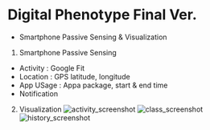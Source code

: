 # Digital Phenotype Final Ver.
- Smartphone Passive Sensing & Visualization
1. Smartphone Passive Sensing
  - Activity : Google Fit
  - Location : GPS latitude, longitude
  - App USage : Appa package, start & end time
  - Notification
  
2. Visualization
![activity_screenshot](https://user-images.githubusercontent.com/25919167/74100521-679ebd00-4b73-11ea-9726-b9bd32c2fb75.jpeg)
![class_screenshot](https://user-images.githubusercontent.com/25919167/74100524-6b324400-4b73-11ea-8074-c1e72bfdf5c6.jpeg)
![history_screenshot](https://user-images.githubusercontent.com/25919167/74100525-6cfc0780-4b73-11ea-8472-a2361cfd422c.jpeg)

